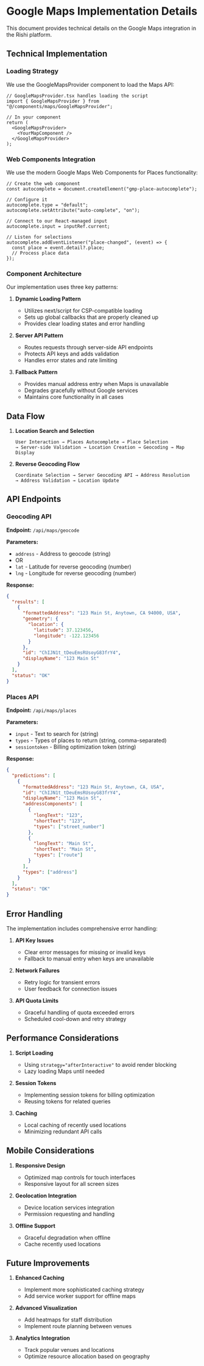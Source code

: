 # Google Maps Implementation Details

This document provides technical details on the Google Maps integration in the Rishi platform.

## Technical Implementation

### Loading Strategy

We use the GoogleMapsProvider component to load the Maps API:

```tsx
// GoogleMapsProvider.tsx handles loading the script
import { GoogleMapsProvider } from "@/components/maps/GoogleMapsProvider";

// In your component
return (
  <GoogleMapsProvider>
    <YourMapComponent />
  </GoogleMapsProvider>
);
```

### Web Components Integration

We use the modern Google Maps Web Components for Places functionality:

```tsx
// Create the web component
const autocomplete = document.createElement("gmp-place-autocomplete");

// Configure it
autocomplete.type = "default";
autocomplete.setAttribute("auto-complete", "on");

// Connect to our React-managed input
autocomplete.input = inputRef.current;

// Listen for selections
autocomplete.addEventListener("place-changed", (event) => {
  const place = event.detail?.place;
  // Process place data
});
```

### Component Architecture

Our implementation uses three key patterns:

1. **Dynamic Loading Pattern**

   - Utilizes next/script for CSP-compatible loading
   - Sets up global callbacks that are properly cleaned up
   - Provides clear loading states and error handling

2. **Server API Pattern**

   - Routes requests through server-side API endpoints
   - Protects API keys and adds validation
   - Handles error states and rate limiting

3. **Fallback Pattern**
   - Provides manual address entry when Maps is unavailable
   - Degrades gracefully without Google services
   - Maintains core functionality in all cases

## Data Flow

1. **Location Search and Selection**

   ```
   User Interaction → Places Autocomplete → Place Selection
   → Server-side Validation → Location Creation → Geocoding → Map Display
   ```

2. **Reverse Geocoding Flow**
   ```
   Coordinate Selection → Server Geocoding API → Address Resolution
   → Address Validation → Location Update
   ```

## API Endpoints

### Geocoding API

**Endpoint:** `/api/maps/geocode`

**Parameters:**

- `address` - Address to geocode (string)
- OR
- `lat` - Latitude for reverse geocoding (number)
- `lng` - Longitude for reverse geocoding (number)

**Response:**

```json
{
  "results": [
    {
      "formattedAddress": "123 Main St, Anytown, CA 94000, USA",
      "geometry": {
        "location": {
          "latitude": 37.123456,
          "longitude": -122.123456
        }
      },
      "id": "ChIJN1t_tDeuEmsRUsoyG83frY4",
      "displayName": "123 Main St"
    }
  ],
  "status": "OK"
}
```

### Places API

**Endpoint:** `/api/maps/places`

**Parameters:**

- `input` - Text to search for (string)
- `types` - Types of places to return (string, comma-separated)
- `sessiontoken` - Billing optimization token (string)

**Response:**

```json
{
  "predictions": [
    {
      "formattedAddress": "123 Main St, Anytown, CA, USA",
      "id": "ChIJN1t_tDeuEmsRUsoyG83frY4",
      "displayName": "123 Main St",
      "addressComponents": [
        {
          "longText": "123",
          "shortText": "123",
          "types": ["street_number"]
        },
        {
          "longText": "Main St",
          "shortText": "Main St",
          "types": ["route"]
        }
      ],
      "types": ["address"]
    }
  ],
  "status": "OK"
}
```

## Error Handling

The implementation includes comprehensive error handling:

1. **API Key Issues**

   - Clear error messages for missing or invalid keys
   - Fallback to manual entry when keys are unavailable

2. **Network Failures**

   - Retry logic for transient errors
   - User feedback for connection issues

3. **API Quota Limits**
   - Graceful handling of quota exceeded errors
   - Scheduled cool-down and retry strategy

## Performance Considerations

1. **Script Loading**

   - Using `strategy="afterInteractive"` to avoid render blocking
   - Lazy loading Maps until needed

2. **Session Tokens**

   - Implementing session tokens for billing optimization
   - Reusing tokens for related queries

3. **Caching**
   - Local caching of recently used locations
   - Minimizing redundant API calls

## Mobile Considerations

1. **Responsive Design**

   - Optimized map controls for touch interfaces
   - Responsive layout for all screen sizes

2. **Geolocation Integration**

   - Device location services integration
   - Permission requesting and handling

3. **Offline Support**
   - Graceful degradation when offline
   - Cache recently used locations

## Future Improvements

1. **Enhanced Caching**

   - Implement more sophisticated caching strategy
   - Add service worker support for offline maps

2. **Advanced Visualization**

   - Add heatmaps for staff distribution
   - Implement route planning between venues

3. **Analytics Integration**
   - Track popular venues and locations
   - Optimize resource allocation based on geography
